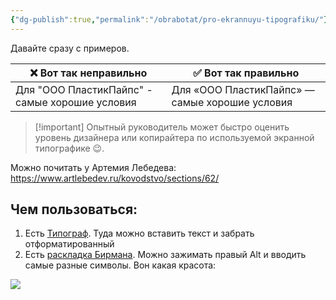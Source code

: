```yaml
---
{"dg-publish":true,"permalink":"/obrabotat/pro-ekrannuyu-tipografiku/"}
---
```


Давайте сразу с примеров. 

| ❌ Вот так неправильно                          | ✅ Вот так правильно                            |
| ---------------------------------------------- | ---------------------------------------------- |
| Для "ООО ПластикПайпс" - самые хорошие условия | Для «ООО ПластикПайпс» — самые хорошие условия |

> [!important] Опытный руководитель может быстро оценить уровень дизайнера или копирайтера по используемой экранной типографике 😉. 


Можно почитать у Артемия Лебедева:
https://www.artlebedev.ru/kovodstvo/sections/62/

## Чем пользоваться:
1. Есть [Типограф](https://www.artlebedev.ru/typograf/). Туда можно вставить текст и забрать отформатированный
2. Есть [раскладка Бирмана](https://ilyabirman.ru/typography-layout/). Можно зажимать правый Alt и вводить самые разные символы. Вон какая красота:


![](https://ilyabirman.ru/typography-layout/i/layout-win@2x.png)
